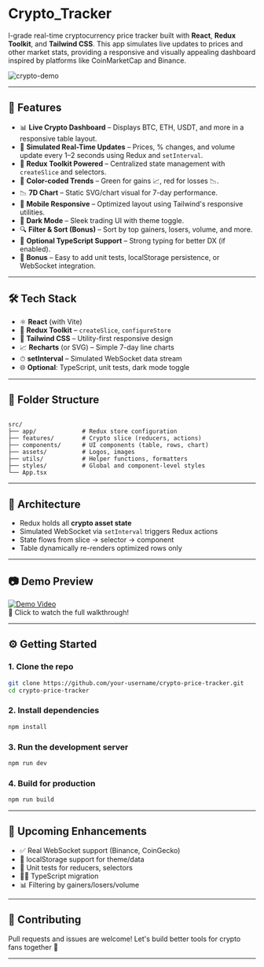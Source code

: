 # Crypto_Tracker
l-grade real-time cryptocurrency price tracker built with **React**, **Redux Toolkit**, and **Tailwind CSS**. This app simulates live updates to prices and other market stats, providing a responsive and visually appealing dashboard inspired by platforms like CoinMarketCap and Binance.

![crypto-demo](demo.gif) <!-- Replace with your actual GIF or video -->

---

## 🚀 Features

- 📊 **Live Crypto Dashboard** – Displays BTC, ETH, USDT, and more in a responsive table layout.
- 🔁 **Simulated Real-Time Updates** – Prices, % changes, and volume update every 1–2 seconds using Redux and `setInterval`.
- 🧠 **Redux Toolkit Powered** – Centralized state management with `createSlice` and selectors.
- 🌈 **Color-coded Trends** – Green for gains 📈, red for losses 📉.
- 📉 **7D Chart** – Static SVG/chart visual for 7-day performance.
- 📱 **Mobile Responsive** – Optimized layout using Tailwind's responsive utilities.
- 🌙 **Dark Mode** – Sleek trading UI with theme toggle.
- 🔍 **Filter & Sort (Bonus)** – Sort by top gainers, losers, volume, and more.
- 💾 **Optional TypeScript Support** – Strong typing for better DX (if enabled).
- 🧪 **Bonus** – Easy to add unit tests, localStorage persistence, or WebSocket integration.

---

## 🛠️ Tech Stack

- ⚛️ **React** (with Vite)
- 🧰 **Redux Toolkit** – `createSlice`, `configureStore`
- 💨 **Tailwind CSS** – Utility-first responsive design
- 📈 **Recharts** (or SVG) – Simple 7-day line charts
- ⏱ **setInterval** – Simulated WebSocket data stream
- 🌐 **Optional**: TypeScript, unit tests, dark mode toggle

---

## 📁 Folder Structure

```

src/
├── app/             # Redux store configuration
├── features/        # Crypto slice (reducers, actions)
├── components/      # UI components (table, rows, chart)
├── assets/          # Logos, images
├── utils/           # Helper functions, formatters
├── styles/          # Global and component-level styles
└── App.tsx

````

---

## 🧩 Architecture

- Redux holds all **crypto asset state**
- Simulated WebSocket via `setInterval` triggers Redux actions
- State flows from slice → selector → component
- Table dynamically re-renders optimized rows only

---

## 📷 Demo Preview

[![Demo Video](https://img.youtube.com/vi/YOUR_VIDEO_ID/0.jpg)](https://www.youtube.com/watch?v=YOUR_VIDEO_ID)  
🎥 Click to watch the full walkthrough!

---

## ⚙️ Getting Started

### 1. Clone the repo
```bash
git clone https://github.com/your-username/crypto-price-tracker.git
cd crypto-price-tracker
````

### 2. Install dependencies

```bash
npm install
```

### 3. Run the development server

```bash
npm run dev
```

### 4. Build for production

```bash
npm run build
```

---

## 🔮 Upcoming Enhancements

* ✅ Real WebSocket support (Binance, CoinGecko)
* 💾 localStorage support for theme/data
* 🧪 Unit tests for reducers, selectors
* 🧑‍💻 TypeScript migration
* 📊 Filtering by gainers/losers/volume

---

## 🤝 Contributing

Pull requests and issues are welcome! Let's build better tools for crypto fans together 💪

---


